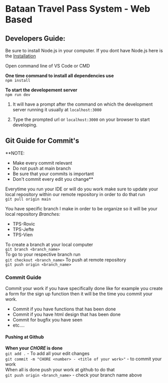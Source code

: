 # Bataan Travel Pass System - Web Based

## Developers Guide:
Be sure to install Node.js in your computer.
If you dont have Node.js here is the [Installation](https://nodejs.org/en/)

Open command line of VS Code or CMD

**One time command to install all dependencies use** \
`npm install`

**To start the developement server** \
`npm run dev` 

1. It will have a prompt after the command on which the development server running it usually at `localhost:3000`

2. Type the prompted url or `localhost:3000` on your browser to start developing.

## Git Guide for Commit's
**NOTE: 
- Make every commit relevant 
- Do not push at main branch
- Be sure that your commits is important
- Don't commit every edit you change**

Everytime you run your IDE or will do you work make sure to update your local repository within our remote repository in order to do that run \
`git pull origin main`

You have specific branch I make in order to be organize so it will be your local repository 
*Branches:*
 - TPS-Rovic
 - TPS-Jefte
 - TPS-Vien
 
To create a branch at your local computer \
`git branch <branch_name>` \
To go to your respective branch run \
`git checkout <branch_name>`
To push at remote repository \
`git push origin <branch_name>`

### Commit Guide
Commit your work if you have specifically done like for example you create a form for the sign up function then it will be the time you commit your work.

 - Commit if you have functions that has been done
 - Commit if you have html design that has been done
 - Commit for bugfix you have seen
 - etc....

#### Pushing at Github 
**When your _CHORE_ is done** \
`git add .` - To add all your edit changes \
`git commit -m "CHORE <number> - <title of your work>"` - to commit your work \
When all is done push your work at github to do that \
`git push origin <branch_name>` - check your branch name above

